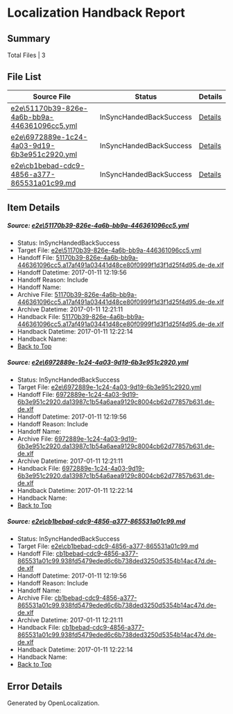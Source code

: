 # <a name='report-top'></a> Localization Handback Report

## Summary
 Total Files | 3

## File List
 Source File | Status | Details 
 ----------- | ------ | ------- 
 [e2e\51170b39-826e-4a6b-bb9a-446361096cc5.yml](https://github.com/OpenLocalizationTestOrg/ol-test0/blob/e4aeaed1e9a73027636088003a3ae6b2502ba9ad/e2e/51170b39-826e-4a6b-bb9a-446361096cc5.yml) | InSyncHandedBackSuccess | [Details](#8bedb2ddbc60485f13d7e910207f69f679339f381)
 [e2e\6972889e-1c24-4a03-9d19-6b3e951c2920.yml](https://github.com/OpenLocalizationTestOrg/ol-test0/blob/e4aeaed1e9a73027636088003a3ae6b2502ba9ad/e2e/6972889e-1c24-4a03-9d19-6b3e951c2920.yml) | InSyncHandedBackSuccess | [Details](#749133757bd7303814aa9c64a4092560651c367f2)
 [e2e\cb1bebad-cdc9-4856-a377-865531a01c99.md](https://github.com/OpenLocalizationTestOrg/ol-test0/blob/e4aeaed1e9a73027636088003a3ae6b2502ba9ad/e2e/cb1bebad-cdc9-4856-a377-865531a01c99.md) | InSyncHandedBackSuccess | [Details](#5e390da0f5ad698a48b36abc60060384fa509d7a3)

## Item Details
##### <a name='8bedb2ddbc60485f13d7e910207f69f679339f381'></a> Source: [e2e\51170b39-826e-4a6b-bb9a-446361096cc5.yml](https://github.com/OpenLocalizationTestOrg/ol-test0/blob/e4aeaed1e9a73027636088003a3ae6b2502ba9ad/e2e/51170b39-826e-4a6b-bb9a-446361096cc5.yml)
* Status: InSyncHandedBackSuccess
* Target File: [e2e\51170b39-826e-4a6b-bb9a-446361096cc5.yml](https://github.com/OpenLocalizationTestOrg/ol-test0-dede/blob/eb621686cd173b01f156c63d1845f32062dfa9be/e2e/51170b39-826e-4a6b-bb9a-446361096cc5.yml)
* Handoff File: [51170b39-826e-4a6b-bb9a-446361096cc5.a17af491a03441d48ce80f0999f1d3f1d25f4d95.de-de.xlf](https://github.com/OpenLocalizationTestOrg/ol-test0-handoff/blob/aa600f21f8b18dc108bdb9df379d79d07110fce2/ol-handoff/OpenLocalizationTestOrg/ol-test0-dede/shujia/ht/51170b39-826e-4a6b-bb9a-446361096cc5.a17af491a03441d48ce80f0999f1d3f1d25f4d95.de-de.xlf)
* Handoff Datetime: 2017-01-11 12:19:56
* Handoff Reason: Include
* Handoff Name: 
* Archive File: [51170b39-826e-4a6b-bb9a-446361096cc5.a17af491a03441d48ce80f0999f1d3f1d25f4d95.de-de.xlf](https://github.com/OpenLocalizationTestOrg/ol-test0-handoff/blob/44188d328617bfe56191e2737fd9a8e97c2bc171/ol-archive/OpenLocalizationTestOrg/ol-test0-dede/shujia/ht/51170b39-826e-4a6b-bb9a-446361096cc5.a17af491a03441d48ce80f0999f1d3f1d25f4d95.de-de.xlf)
* Archive Datetime: 2017-01-11 12:21:11
* Handback File: [51170b39-826e-4a6b-bb9a-446361096cc5.a17af491a03441d48ce80f0999f1d3f1d25f4d95.de-de.xlf](https://github.com/OpenLocalizationTestOrg/ol-test0-handback/blob/0d15f115962d267c3b0890450d3409d061fe6890/ol-handback/OpenLocalizationTestOrg/ol-test0-dede/shujia/ht/51170b39-826e-4a6b-bb9a-446361096cc5.a17af491a03441d48ce80f0999f1d3f1d25f4d95.de-de.xlf)
* Handback Datetime: 2017-01-11 12:22:14
* Handback Name: 
* [Back to Top](#report-top)

##### <a name='749133757bd7303814aa9c64a4092560651c367f2'></a> Source: [e2e\6972889e-1c24-4a03-9d19-6b3e951c2920.yml](https://github.com/OpenLocalizationTestOrg/ol-test0/blob/e4aeaed1e9a73027636088003a3ae6b2502ba9ad/e2e/6972889e-1c24-4a03-9d19-6b3e951c2920.yml)
* Status: InSyncHandedBackSuccess
* Target File: [e2e\6972889e-1c24-4a03-9d19-6b3e951c2920.yml](https://github.com/OpenLocalizationTestOrg/ol-test0-dede/blob/eb621686cd173b01f156c63d1845f32062dfa9be/e2e/6972889e-1c24-4a03-9d19-6b3e951c2920.yml)
* Handoff File: [6972889e-1c24-4a03-9d19-6b3e951c2920.da13987c1b54a6aea9129c8004cb62d77857b631.de-de.xlf](https://github.com/OpenLocalizationTestOrg/ol-test0-handoff/blob/aa600f21f8b18dc108bdb9df379d79d07110fce2/ol-handoff/OpenLocalizationTestOrg/ol-test0-dede/shujia/ht/6972889e-1c24-4a03-9d19-6b3e951c2920.da13987c1b54a6aea9129c8004cb62d77857b631.de-de.xlf)
* Handoff Datetime: 2017-01-11 12:19:56
* Handoff Reason: Include
* Handoff Name: 
* Archive File: [6972889e-1c24-4a03-9d19-6b3e951c2920.da13987c1b54a6aea9129c8004cb62d77857b631.de-de.xlf](https://github.com/OpenLocalizationTestOrg/ol-test0-handoff/blob/44188d328617bfe56191e2737fd9a8e97c2bc171/ol-archive/OpenLocalizationTestOrg/ol-test0-dede/shujia/ht/6972889e-1c24-4a03-9d19-6b3e951c2920.da13987c1b54a6aea9129c8004cb62d77857b631.de-de.xlf)
* Archive Datetime: 2017-01-11 12:21:11
* Handback File: [6972889e-1c24-4a03-9d19-6b3e951c2920.da13987c1b54a6aea9129c8004cb62d77857b631.de-de.xlf](https://github.com/OpenLocalizationTestOrg/ol-test0-handback/blob/0d15f115962d267c3b0890450d3409d061fe6890/ol-handback/OpenLocalizationTestOrg/ol-test0-dede/shujia/ht/6972889e-1c24-4a03-9d19-6b3e951c2920.da13987c1b54a6aea9129c8004cb62d77857b631.de-de.xlf)
* Handback Datetime: 2017-01-11 12:22:14
* Handback Name: 
* [Back to Top](#report-top)

##### <a name='5e390da0f5ad698a48b36abc60060384fa509d7a3'></a> Source: [e2e\cb1bebad-cdc9-4856-a377-865531a01c99.md](https://github.com/OpenLocalizationTestOrg/ol-test0/blob/e4aeaed1e9a73027636088003a3ae6b2502ba9ad/e2e/cb1bebad-cdc9-4856-a377-865531a01c99.md)
* Status: InSyncHandedBackSuccess
* Target File: [e2e\cb1bebad-cdc9-4856-a377-865531a01c99.md](https://github.com/OpenLocalizationTestOrg/ol-test0-dede/blob/eb621686cd173b01f156c63d1845f32062dfa9be/e2e/cb1bebad-cdc9-4856-a377-865531a01c99.md)
* Handoff File: [cb1bebad-cdc9-4856-a377-865531a01c99.938fd5479eded6c6b738ded3250d5354b14ac47d.de-de.xlf](https://github.com/OpenLocalizationTestOrg/ol-test0-handoff/blob/aa600f21f8b18dc108bdb9df379d79d07110fce2/ol-handoff/OpenLocalizationTestOrg/ol-test0-dede/shujia/ht/cb1bebad-cdc9-4856-a377-865531a01c99.938fd5479eded6c6b738ded3250d5354b14ac47d.de-de.xlf)
* Handoff Datetime: 2017-01-11 12:19:56
* Handoff Reason: Include
* Handoff Name: 
* Archive File: [cb1bebad-cdc9-4856-a377-865531a01c99.938fd5479eded6c6b738ded3250d5354b14ac47d.de-de.xlf](https://github.com/OpenLocalizationTestOrg/ol-test0-handoff/blob/44188d328617bfe56191e2737fd9a8e97c2bc171/ol-archive/OpenLocalizationTestOrg/ol-test0-dede/shujia/ht/cb1bebad-cdc9-4856-a377-865531a01c99.938fd5479eded6c6b738ded3250d5354b14ac47d.de-de.xlf)
* Archive Datetime: 2017-01-11 12:21:11
* Handback File: [cb1bebad-cdc9-4856-a377-865531a01c99.938fd5479eded6c6b738ded3250d5354b14ac47d.de-de.xlf](https://github.com/OpenLocalizationTestOrg/ol-test0-handback/blob/0d15f115962d267c3b0890450d3409d061fe6890/ol-handback/OpenLocalizationTestOrg/ol-test0-dede/shujia/ht/cb1bebad-cdc9-4856-a377-865531a01c99.938fd5479eded6c6b738ded3250d5354b14ac47d.de-de.xlf)
* Handback Datetime: 2017-01-11 12:22:14
* Handback Name: 
* [Back to Top](#report-top)


## Error Details

Generated by OpenLocalization.
